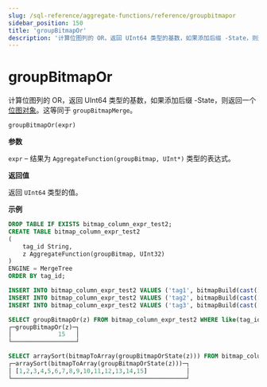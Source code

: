 ```yaml
---
slug: /sql-reference/aggregate-functions/reference/groupbitmapor
sidebar_position: 150
title: 'groupBitmapOr'
description: '计算位图列的 OR，返回 UInt64 类型的基数，如果添加后缀 -State，则返回一个 [位图对象](../../../sql-reference/functions/bitmap-functions.md)。这等同于 `groupBitmapMerge`。'
---
```



# groupBitmapOr

计算位图列的 OR，返回 UInt64 类型的基数，如果添加后缀 -State，则返回一个 [位图对象](../../../sql-reference/functions/bitmap-functions.md)。这等同于 `groupBitmapMerge`。

``` sql
groupBitmapOr(expr)
```

**参数**

`expr` – 结果为 `AggregateFunction(groupBitmap, UInt*)` 类型的表达式。

**返回值**

返回 `UInt64` 类型的值。

**示例**

``` sql
DROP TABLE IF EXISTS bitmap_column_expr_test2;
CREATE TABLE bitmap_column_expr_test2
(
    tag_id String,
    z AggregateFunction(groupBitmap, UInt32)
)
ENGINE = MergeTree
ORDER BY tag_id;

INSERT INTO bitmap_column_expr_test2 VALUES ('tag1', bitmapBuild(cast([1,2,3,4,5,6,7,8,9,10] as Array(UInt32))));
INSERT INTO bitmap_column_expr_test2 VALUES ('tag2', bitmapBuild(cast([6,7,8,9,10,11,12,13,14,15] as Array(UInt32))));
INSERT INTO bitmap_column_expr_test2 VALUES ('tag3', bitmapBuild(cast([2,4,6,8,10,12] as Array(UInt32))));

SELECT groupBitmapOr(z) FROM bitmap_column_expr_test2 WHERE like(tag_id, 'tag%');
┌─groupBitmapOr(z)─┐
│             15   │
└──────────────────┘

SELECT arraySort(bitmapToArray(groupBitmapOrState(z))) FROM bitmap_column_expr_test2 WHERE like(tag_id, 'tag%');
┌─arraySort(bitmapToArray(groupBitmapOrState(z)))─┐
│ [1,2,3,4,5,6,7,8,9,10,11,12,13,14,15]           │
└─────────────────────────────────────────────────┘
```
